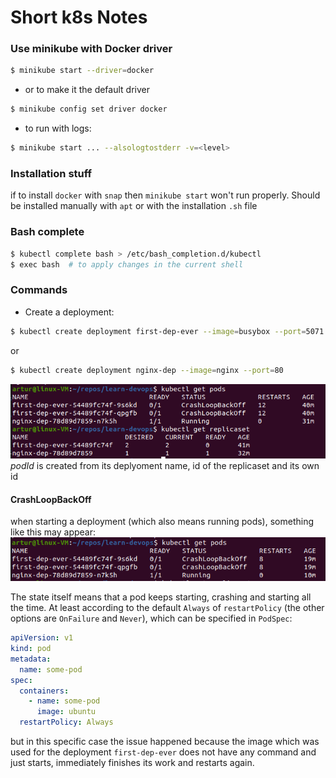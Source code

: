 # Short k8s Notes

### Use minikube with Docker driver

```bash
$ minikube start --driver=docker
```

- or to make it the default driver

```bash
$ minikube config set driver docker
```

- to run with logs:
```bash
$ minikube start ... --alsologtostderr -v=<level>
```

### Installation stuff

if to install `docker` with `snap` then `minikube start` won't run properly. Should be installed manually with `apt` or with the installation `.sh` file


### Bash complete
```bash
$ kubectl complete bash > /etc/bash_completion.d/kubectl
$ exec bash  # to apply changes in the current shell
```


### Commands

* Create a deployment:
```bash
$ kubectl create deployment first-dep-ever --image=busybox --port=5071 --replicas=2
```
or
```bash
$ kubectl create deployment nginx-dep --image=nginx --port=80
```
![pods](resources/kubectl-pods-replicasets.png)
_podId_ is created from its deplyoment name, id of the replicaset and its own id


#### **CrashLoopBackOff**

when starting a deployment (which also means running pods), something like this may appear:
![CrashLoopBackOff pods](resources/crashloopbackoff-pods.png)

The state itself means that a pod keeps starting, crashing and starting all the time. At least according to the default `Always` of `restartPolicy` (the other options are `OnFailure` and `Never`), which can be specified in `PodSpec`:
```yaml
apiVersion: v1
kind: pod
metadata:
  name: some-pod
spec:
  containers:
    - name: some-pod
      image: ubuntu
  restartPolicy: Always
```

but in this specific case the issue happened because the image which was used for the deployment `first-dep-ever` does not have any command and just starts, immediately finishes its work and restarts again.